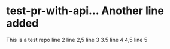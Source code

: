 # test-pr-with-api... Another line added
This is a test repo
line 2 
line 2,5
line 3
3.5
line 4
4,5
line 5
